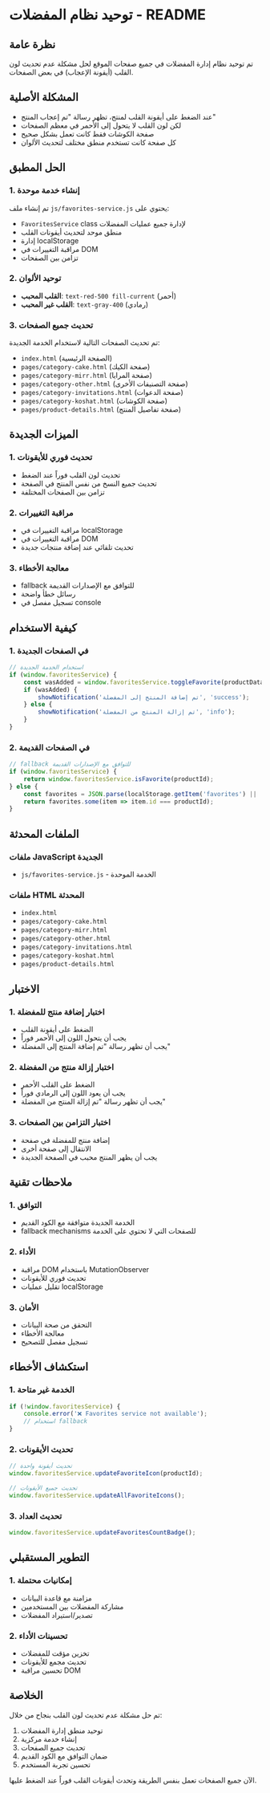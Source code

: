 # توحيد نظام المفضلات - README

## نظرة عامة
تم توحيد نظام إدارة المفضلات في جميع صفحات الموقع لحل مشكلة عدم تحديث لون القلب (أيقونة الإعجاب) في بعض الصفحات.

## المشكلة الأصلية
- عند الضغط على أيقونة القلب لمنتج، تظهر رسالة "تم إعجاب المنتج"
- لكن لون القلب لا يتحول إلى الأحمر في معظم الصفحات
- صفحة الكوشات فقط كانت تعمل بشكل صحيح
- كل صفحة كانت تستخدم منطق مختلف لتحديث الألوان

## الحل المطبق

### 1. إنشاء خدمة موحدة
تم إنشاء ملف `js/favorites-service.js` يحتوي على:
- `FavoritesService` class لإدارة جميع عمليات المفضلات
- منطق موحد لتحديث أيقونات القلب
- إدارة localStorage
- مراقبة التغييرات في DOM
- تزامن بين الصفحات

### 2. توحيد الألوان
- **القلب المحبب**: `text-red-500 fill-current` (أحمر)
- **القلب غير المحبب**: `text-gray-400` (رمادي)

### 3. تحديث جميع الصفحات
تم تحديث الصفحات التالية لاستخدام الخدمة الجديدة:
- `index.html` (الصفحة الرئيسية)
- `pages/category-cake.html` (صفحة الكيك)
- `pages/category-mirr.html` (صفحة المرايا)
- `pages/category-other.html` (صفحة التصنيفات الأخرى)
- `pages/category-invitations.html` (صفحة الدعوات)
- `pages/category-koshat.html` (صفحة الكوشات)
- `pages/product-details.html` (صفحة تفاصيل المنتج)

## الميزات الجديدة

### 1. تحديث فوري للأيقونات
- تحديث لون القلب فوراً عند الضغط
- تحديث جميع النسخ من نفس المنتج في الصفحة
- تزامن بين الصفحات المختلفة

### 2. مراقبة التغييرات
- مراقبة التغييرات في localStorage
- مراقبة التغييرات في DOM
- تحديث تلقائي عند إضافة منتجات جديدة

### 3. معالجة الأخطاء
- fallback للتوافق مع الإصدارات القديمة
- رسائل خطأ واضحة
- تسجيل مفصل في console

## كيفية الاستخدام

### 1. في الصفحات الجديدة
```javascript
// استخدام الخدمة الجديدة
if (window.favoritesService) {
    const wasAdded = window.favoritesService.toggleFavorite(productData);
    if (wasAdded) {
        showNotification('تم إضافة المنتج إلى المفضلة', 'success');
    } else {
        showNotification('تم إزالة المنتج من المفضلة', 'info');
    }
}
```

### 2. في الصفحات القديمة
```javascript
// fallback للتوافق مع الإصدارات القديمة
if (window.favoritesService) {
    return window.favoritesService.isFavorite(productId);
} else {
    const favorites = JSON.parse(localStorage.getItem('favorites') || '[]');
    return favorites.some(item => item.id === productId);
}
```

## الملفات المحدثة

### ملفات JavaScript الجديدة
- `js/favorites-service.js` - الخدمة الموحدة

### ملفات HTML المحدثة
- `index.html`
- `pages/category-cake.html`
- `pages/category-mirr.html`
- `pages/category-other.html`
- `pages/category-invitations.html`
- `pages/category-koshat.html`
- `pages/product-details.html`

## الاختبار

### 1. اختبار إضافة منتج للمفضلة
- الضغط على أيقونة القلب
- يجب أن يتحول اللون إلى الأحمر فوراً
- يجب أن تظهر رسالة "تم إضافة المنتج إلى المفضلة"

### 2. اختبار إزالة منتج من المفضلة
- الضغط على القلب الأحمر
- يجب أن يعود اللون إلى الرمادي فوراً
- يجب أن تظهر رسالة "تم إزالة المنتج من المفضلة"

### 3. اختبار التزامن بين الصفحات
- إضافة منتج للمفضلة في صفحة
- الانتقال إلى صفحة أخرى
- يجب أن يظهر المنتج محبب في الصفحة الجديدة

## ملاحظات تقنية

### 1. التوافق
- الخدمة الجديدة متوافقة مع الكود القديم
- fallback mechanisms للصفحات التي لا تحتوي على الخدمة

### 2. الأداء
- مراقبة DOM باستخدام MutationObserver
- تحديث فوري للأيقونات
- تقليل عمليات localStorage

### 3. الأمان
- التحقق من صحة البيانات
- معالجة الأخطاء
- تسجيل مفصل للتصحيح

## استكشاف الأخطاء

### 1. الخدمة غير متاحة
```javascript
if (!window.favoritesService) {
    console.error('❌ Favorites service not available');
    // استخدام fallback
}
```

### 2. تحديث الأيقونات
```javascript
// تحديث أيقونة واحدة
window.favoritesService.updateFavoriteIcon(productId);

// تحديث جميع الأيقونات
window.favoritesService.updateAllFavoriteIcons();
```

### 3. تحديث العداد
```javascript
window.favoritesService.updateFavoritesCountBadge();
```

## التطوير المستقبلي

### 1. إمكانيات محتملة
- مزامنة مع قاعدة البيانات
- مشاركة المفضلات بين المستخدمين
- تصدير/استيراد المفضلات

### 2. تحسينات الأداء
- تخزين مؤقت للمفضلات
- تحديث مجمع للأيقونات
- تحسين مراقبة DOM

## الخلاصة
تم حل مشكلة عدم تحديث لون القلب بنجاح من خلال:
1. توحيد منطق إدارة المفضلات
2. إنشاء خدمة مركزية
3. تحديث جميع الصفحات
4. ضمان التوافق مع الكود القديم
5. تحسين تجربة المستخدم

الآن جميع الصفحات تعمل بنفس الطريقة وتحدث أيقونات القلب فوراً عند الضغط عليها.
